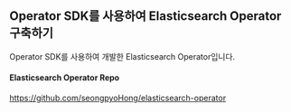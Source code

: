 ## Operator SDK를 사용하여 Elasticsearch Operator 구축하기
Operator SDK를 사용하여 개발한 Elasticsearch Operator입니다. 

#### Elasticsearch Operator Repo
https://github.com/seongpyoHong/elasticsearch-operator
